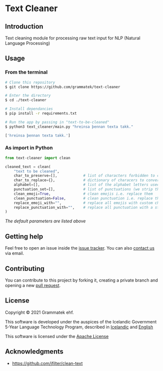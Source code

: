 # Text Cleaner 

## Introduction

Text cleaning module for processing raw text input for NLP (Natural Language Processing)
  
## Usage

### From the terminal

```bash
# Clone this repository
$ git clone https://github.com/grammatek/text-cleaner

# Enter the directory
$ cd ./text-cleaner

# Install dependancies 
$ pip install -r requirements.txt

# Run the app by passing in "text-to-be-cleaned" 
$ python3 text_cleaner/main.py "hreinsa þennan texta takk."

['hreinsa þennan texta takk.']
```

### As import in Python
```python
from text-cleaner import clean

cleaned_text = clean(
    "text to be cleaned",
    char_to_preserve=[],            # list of characters forbidden to convert or strip
    char_to_replace={},             # dictionary of characers to convert
    alphabet=[],                    # list of the alphabet letters used (Icelandic as default)
    punctuation_set=[],             # list of punctuations (we strip the rest)
    clean_emoji=True,               # clean emojis i.e. replace them
    clean_punctuation=False,        # clean punctuation i.e. replace them
    replace_emoji_with="",          # replace all emojis with custom char
    replace_punctuation_with="",    # replace all punctuation with a string / char
)
```
*The default parameters are listed above*

## Getting help

Feel free to open an issue inside the [issue tracker](https://github.com/grammatek/text-cleaner/issues). You can also [contact us](mailto:info@grammatek.com) via email.

## Contributing

You can contribute to this project by forking it, creating a private branch and opening a new [pull request](https://github.com/grammatek/text-cleaner/pulls).

## License

Copyright © 2021 Grammatek ehf.

This software is developed under the auspices of the Icelandic Government 5-Year Language Technology Program, described in
[Icelandic](https://www.stjornarradid.is/lisalib/getfile.aspx?itemid=56f6368e-54f0-11e7-941a-005056bc530c) and
[English](https://clarin.is/media/uploads/mlt-en.pdf)

This software is licensed under the [Apache License](LICENSE)

## Acknowledgments
* https://github.com/jfilter/clean-text
